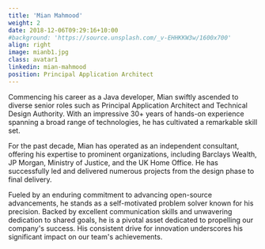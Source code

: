 ```yaml
---
title: 'Mian Mahmood'
weight: 2
date: 2018-12-06T09:29:16+10:00
#background: 'https://source.unsplash.com/_v-EHHKKW3w/1600x700'
align: right
image: mianb1.jpg
class: avatar1
linkedin: mian-mahmood
position: Principal Application Architect
---
```


Commencing his career as a Java developer, Mian swiftly ascended to diverse senior roles such as Principal Application Architect and Technical Design Authority. With an impressive 30+ years of hands-on experience spanning a broad range of technologies, he has cultivated a remarkable skill set.

For the past decade, Mian has operated as an independent consultant, offering his expertise to prominent organizations, including Barclays Wealth, JP Morgan, Ministry of Justice, and the UK Home Office. He has successfully led and delivered numerous projects from the design phase to final delivery.

Fueled by an enduring commitment to advancing open-source advancements, he stands as a self-motivated problem solver known for his precision. Backed by excellent communication skills and unwavering dedication to shared goals, he is a pivotal asset dedicated to propelling our company's success. His consistent drive for innovation underscores his significant impact on our team's achievements.

